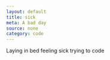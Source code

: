 ```yaml
---
layout: default
title: sick 
meta: A bad day
source: none
category: code
---
```


Laying in bed feeling sick trying to code